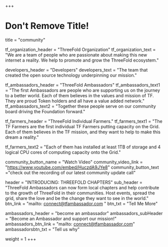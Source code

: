 +++
# Don't Remove Title!

title = "community"

tf_organization_header = "ThreeFold Organization"
tf_organization_text = "We are a team of people who are passionate about making this new internet a reality. We help to promote and grow the ThreeFold ecosystem."

developers_header = "Developers"
developers_text = "The team that created the open source technology underpinning our mission."

tf_ambassadors_header = "ThreeFold Ambassadors"
tf_ambassadors_text1 = "The first Ambassadors are people who are supporting us on the journey to a better world. Each of them believes in the values and mission of TF. They are proud Token holders and all have a value added network."
tf_ambassadors_text2 = "Together these people serve on our community board driving the Foundation forward."

tf_farmers_header = "ThreeFold Individual Farmers."
tf_farmers_text1 = "The TF Farmers are the first individual TF Farmers putting capacity on the Grid. Each of them believes in the TF mission, and they want to help to make this dream a reality."

tf_farmers_text2 = "Each of them has installed at least 1TB of storage and 4 logical CPU cores of computing capacity onto the Grid."

community_button_name = "Watch Video"
community_video_link = "https://www.youtube.com/embed/HuczdA9JYe8"
community_button_text ="check out the recording of our latest community update call"

header = "INTRODUCING: THREEFOLD CHAPTERS"
sub_header = "ThreeFold Ambassadors can now form local chapters and help contribute to the growth of ThreeFold in their communities. Host events, spread the grid, share the love and be the change they want to see in the world."
btn_link = "mailto: connect@tfambassador.com "
btn_txt = "Tell Me More"

ambassadors_header = "become an ambassador"
ambassadors_subHeader = "Become an Ambassador and support our mission!"
ambassadors_btn_link = "mailto: connect@tfambassador.com"
ambassadorsbtn_txt = "Tell us why"

weight = 1
+++
